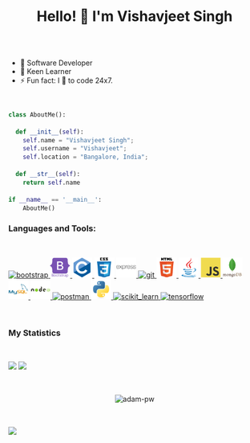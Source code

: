 <h1 align="center">
  <b>Hello! 👋 I'm Vishavjeet Singh</b>
</h1>

<br>

<br>

- 🔭 Software Developer
- 👯 Keen Learner
- ⚡ Fun fact: I 💖 to code 24x7. 


<br>

```python
class AboutMe():
    
  def __init__(self):
    self.name = "Vishavjeet Singh";
    self.username = "Vishavjeet";
    self.location = "Bangalore, India";
  
  def __str__(self):
    return self.name

if __name__ == '__main__':
    AboutMe()
```

<h3 align="left">Languages and Tools:</h3>
<br>
<p align="left"> <a href="https://angularjs.org/" target="_blank"> <img src="https://img.icons8.com/color/50/000000/angularjs.png" alt="bootstrap" width="40" height="40"/> </a> <a href="https://getbootstrap.com" target="_blank"> <img src="https://raw.githubusercontent.com/devicons/devicon/master/icons/bootstrap/bootstrap-plain-wordmark.svg" alt="bootstrap" width="40" height="40"/> </a> <a href="https://www.cprogramming.com/" target="_blank"> <img src="https://raw.githubusercontent.com/devicons/devicon/master/icons/c/c-original.svg" alt="c" width="40" height="40"/> </a> <a href="https://www.w3schools.com/css/" target="_blank"> <img src="https://raw.githubusercontent.com/devicons/devicon/master/icons/css3/css3-original-wordmark.svg" alt="css3" width="40" height="40"/> </a> <a href="https://expressjs.com" target="_blank"> <img src="https://raw.githubusercontent.com/devicons/devicon/master/icons/express/express-original-wordmark.svg" alt="express" width="40" height="40"/> </a> <a href="https://git-scm.com/" target="_blank"> <img src="https://www.vectorlogo.zone/logos/git-scm/git-scm-icon.svg" alt="git" width="40" height="40"/> </a> <a href="https://www.w3.org/html/" target="_blank"> <img src="https://raw.githubusercontent.com/devicons/devicon/master/icons/html5/html5-original-wordmark.svg" alt="html5" width="40" height="40"/> </a> <a href="https://www.java.com" target="_blank"> <img src="https://raw.githubusercontent.com/devicons/devicon/master/icons/java/java-original.svg" alt="java" width="40" height="40"/> </a> <a href="https://developer.mozilla.org/en-US/docs/Web/JavaScript" target="_blank"> <img src="https://raw.githubusercontent.com/devicons/devicon/master/icons/javascript/javascript-original.svg" alt="javascript" width="40" height="40"/> </a> <a href="https://www.mongodb.com/" target="_blank"> <img src="https://raw.githubusercontent.com/devicons/devicon/master/icons/mongodb/mongodb-original-wordmark.svg" alt="mongodb" width="40" height="40"/> </a> <a href="https://www.mysql.com/" target="_blank"> <img src="https://raw.githubusercontent.com/devicons/devicon/master/icons/mysql/mysql-original-wordmark.svg" alt="mysql" width="40" height="40"/> </a> <a href="https://nodejs.org" target="_blank"> <img src="https://raw.githubusercontent.com/devicons/devicon/master/icons/nodejs/nodejs-original-wordmark.svg" alt="nodejs" width="40" height="40"/> </a> <a href="https://postman.com" target="_blank"> <img src="https://www.vectorlogo.zone/logos/getpostman/getpostman-icon.svg" alt="postman" width="40" height="40"/> </a> <a href="https://www.python.org" target="_blank"> <img src="https://raw.githubusercontent.com/devicons/devicon/master/icons/python/python-original.svg" alt="python" width="40" height="40"/> </a> </a> <a href="https://scikit-learn.org/" target="_blank"> <img src="https://upload.wikimedia.org/wikipedia/commons/0/05/Scikit_learn_logo_small.svg" alt="scikit_learn" width="40" height="40"/> </a> <a href="https://www.tensorflow.org" target="_blank"> <img src="https://www.vectorlogo.zone/logos/tensorflow/tensorflow-icon.svg" alt="tensorflow" width="40" height="40"/> </a> </p>

<br>

<h3 align="left">My Statistics</h3>
<br/>
<p align="left">
  <img width="49.5%" src="https://github-readme-stats.vercel.app/api?username=Vishavjeet6&show_icons=true&theme=gruvbox&hide_border=true" />
    <img width="49.5%" src="https://github-readme-streak-stats.herokuapp.com/?user=Vishavjeet6&theme=gruvbox&hide_border=true" />
  </a>
</p>
<br>

<p align="center"><img align="center"
    src="https://github-readme-stats.vercel.app/api/top-langs?username=Vishavjeet6&show_icons=true&locale=en&theme=gruvbox&hide_border=true&layout=compact"
    alt="adam-pw" 
    bg_color=#808080/></p>
<br>

<p>
<img align="center" src="https://activity-graph.herokuapp.com/graph?username=Vishavjeet6&custom_title=Vishavjeet's%20Contribution%20Graph&theme=gruvbox&bg_color=282828&hide_border=true&line=d1a01f&point=c58545" />
</p>
